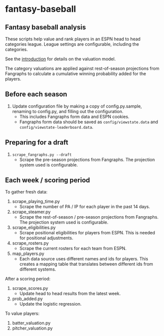 # fantasy-baseball

## Fantasy baseball analysis

These scripts help value and rank players in an ESPN head to head categories league. League settings are configurable, including the categories.

See the [introduction](INTRO.md) for details on the valuation model.

The category valuations are applied against rest-of-season projections from Fangraphs to calculate a cumulative winning probability added for the players.

## Before each season

1. Update configuration file by making a copy of config.py.sample, renaming to config.py, and filling out the configuration.
    * This includes Fangraphs form data and ESPN cookies.
    * Fangraphs form data should be saved as `config/viewstate.data` and `config/viewstate-leaderboard.data`.

## Preparing for a draft

1. `scrape_fangraphs.py --draft`
    * Scrape the pre-season projections from Fangraphs. The projection system used is configurable.

## Each week / scoring period

To gather fresh data:

1. scrape_playing_time.py
    * Scrape the number of PA / IP for each player in the past 14 days.
1. scrape_steamer.py
    * Scrape the rest-of-season / pre-season projections from Fangraphs. The projection system used is configurable.
1. scrape_eligibilities.py
    * Scrape positional eligibilities for players from ESPN. This is needed for positional adjustments.
1. scrape_rosters.py
    * Scrape the current rosters for each team from ESPN.
1. map_players.py
    * Each data source uses different names and ids for players. This creates a mapping table that translates between different ids from different systems.

After a scoring period:

1. scrape_scores.py
    * Update head to head results from the latest week.
1. prob_added.py
    * Update the logistic regression.

To value players:

1. batter_valuation.py
1. pitcher_valuation.py

